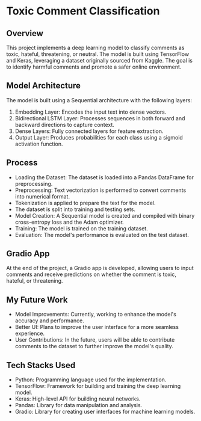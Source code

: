 # Toxic Comment Classification

## Overview
This project implements a deep learning model to classify comments as toxic, hateful, threatening, or neutral. The model is built using TensorFlow and Keras, leveraging a dataset originally sourced from Kaggle. The goal is to identify harmful comments and promote a safer online environment.

## Model Architecture
The model is built using a Sequential architecture with the following layers:
1. Embedding Layer: Encodes the input text into dense vectors.
2. Bidirectional LSTM Layer: Processes sequences in both forward and backward directions to capture context.
3. Dense Layers: Fully connected layers for feature extraction.
4. Output Layer: Produces probabilities for each class using a sigmoid activation function.

## Process
- Loading the Dataset: The dataset is loaded into a Pandas DataFrame for preprocessing.
- Preprocessing: Text vectorization is performed to convert comments into numerical format.
- Tokenization is applied to prepare the text for the model.
- The dataset is split into training and testing sets.
- Model Creation: A Sequential model is created and compiled with binary cross-entropy loss and the Adam optimizer.
- Training: The model is trained on the training dataset.
- Evaluation: The model's performance is evaluated on the test dataset.

## Gradio App
At the end of the project, a Gradio app is developed, allowing users to input comments and receive predictions on whether the comment is toxic, hateful, or threatening.

## My Future Work
- Model Improvements: Currently, working to enhance the model's accuracy and performance.
- Better UI: Plans to improve the user interface for a more seamless experience.
- User Contributions: In the future, users will be able to contribute comments to the dataset to further improve the model's quality.

## Tech Stacks Used
- Python: Programming language used for the implementation.
- TensorFlow: Framework for building and training the deep learning model.
- Keras: High-level API for building neural networks.
- Pandas: Library for data manipulation and analysis.
- Gradio: Library for creating user interfaces for machine learning models.

